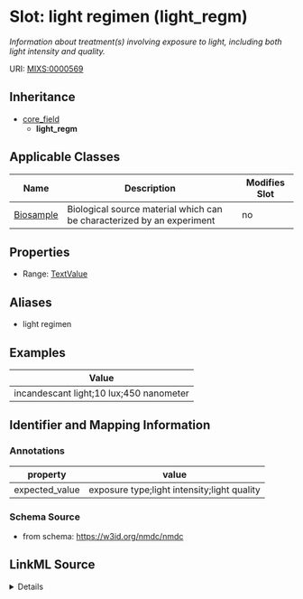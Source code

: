 # Slot: light regimen (light_regm)


_Information about treatment(s) involving exposure to light, including both light intensity and quality._



URI: [MIXS:0000569](https://w3id.org/mixs/0000569)




## Inheritance

* [core_field](core_field.md)
    * **light_regm**





## Applicable Classes

| Name | Description | Modifies Slot |
| --- | --- | --- |
[Biosample](Biosample.md) | Biological source material which can be characterized by an experiment |  no  |







## Properties

* Range: [TextValue](TextValue.md)



## Aliases


* light regimen




## Examples

| Value |
| --- |
| incandescant light;10 lux;450 nanometer |

## Identifier and Mapping Information





### Annotations

| property | value |
| --- | --- |
| expected_value | exposure type;light intensity;light quality || preferred_unit | lux; micrometer, nanometer, angstrom || occurrence | 1 |



### Schema Source


* from schema: https://w3id.org/nmdc/nmdc




## LinkML Source

<details>
```yaml
name: light_regm
annotations:
  expected_value:
    tag: expected_value
    value: exposure type;light intensity;light quality
  preferred_unit:
    tag: preferred_unit
    value: lux; micrometer, nanometer, angstrom
  occurrence:
    tag: occurrence
    value: '1'
description: Information about treatment(s) involving exposure to light, including
  both light intensity and quality.
title: light regimen
examples:
- value: incandescant light;10 lux;450 nanometer
from_schema: https://w3id.org/nmdc/nmdc
aliases:
- light regimen
rank: 1000
is_a: core field
string_serialization: '{text};{float} {unit};{float} {unit}'
slot_uri: MIXS:0000569
multivalued: false
alias: light_regm
domain_of:
- Biosample
range: TextValue

```
</details>